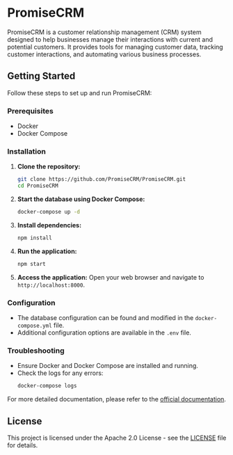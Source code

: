 # PromiseCRM

PromiseCRM is a customer relationship management (CRM) system designed to help businesses manage their interactions with current and potential customers. It provides tools for managing customer data, tracking customer interactions, and automating various business processes.

## Getting Started

Follow these steps to set up and run PromiseCRM:

### Prerequisites

- Docker
- Docker Compose

### Installation

1. **Clone the repository:**
    ```bash
    git clone https://github.com/PromiseCRM/PromiseCRM.git
    cd PromiseCRM
    ```

2. **Start the database using Docker Compose:**
    ```bash
    docker-compose up -d
    ```

3. **Install dependencies:**
    ```bash
    npm install
    ```

4. **Run the application:**
    ```bash
    npm start
    ```

5. **Access the application:**
    Open your web browser and navigate to `http://localhost:8000`.

### Configuration

- The database configuration can be found and modified in the `docker-compose.yml` file.
- Additional configuration options are available in the `.env` file.

### Troubleshooting

- Ensure Docker and Docker Compose are installed and running.
- Check the logs for any errors:
  ```bash
  docker-compose logs
  ```

For more detailed documentation, please refer to the [official documentation](https://github.com/PromiseCRM/PromiseCRM/wiki).

## License

This project is licensed under the Apache 2.0 License - see the [LICENSE](https://github.com/PromiseCRM/PromiseCRM/blob/main/LICENSE) file for details.

